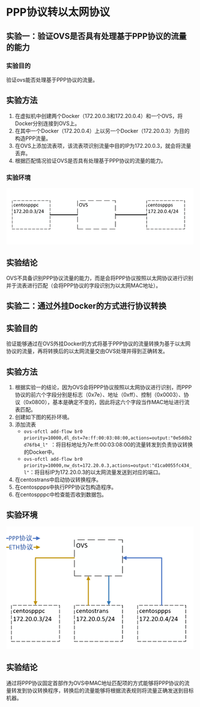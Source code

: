 # PPP协议转以太网协议

## 实验一：验证OVS是否具有处理基于PPP协议的流量的能力

### 实验目的

验证ovs能否处理基于PPP协议的流量。

## 实验方法

1. 在虚拟机中创建两个Docker（172.20.0.3和172.20.0.4）和一个OVS，将Docker分别连接到OVS上。
2. 在其中一个Docker（172.20.0.4）上以另一个Docker（172.20.0.3）为目的构造PPP流量。
3. 在OVS上添加流表项，该流表项识别流量中目的IP为172.20.0.3，就会将流量丢弃。
4. 根据匹配情况验证OVS是否具有处理基于PPP协议的流量的能力。

### 实验环境

![topo1.png](./img/topo1.png)

## 实验结论

OVS不具备识别PPP协议流量的能力，而是会将PPP协议按照以太网协议进行识别并于流表进行匹配（会将PPP协议的字段识别为以太网MAC地址）。

## 实验二：通过外挂Docker的方式进行协议转换

## 实验目的

验证能够通过在OVS外挂Docker的方式将基于PPP协议的流量转换为基于以太网协议的流量，再将转换后的以太网流量交由OVS处理并得到正确转发。

## 实验方法

1. 根据实验一的结论，因为OVS会将PPP协议按照以太网协议进行识别，而PPP协议的前六个字段分别是标志（0x7e）、地址（0xff）、控制（0x0003）、协议（0x0800），基本是确定不变的，因此将这六个字段当作MAC地址进行流表匹配。
2. 创建如下图的拓扑环境。
3. 添加流表
   * `ovs-ofctl add-flow br0 priority=10000,dl_dst=7e:ff:00:03:08:00,actions=output:"0e5ddb2d76fb4_l" `：将目标地址为7e:ff:00:03:08:00的流量转发到负责协议转换的Docker中。
   * `ovs-ofctl add-flow br0 priority=10000,nw_dst=172.20.0.3,actions=output:"d1ca0055fc434_l"`：将目标IP为172.20.0.3的以太网流量发送到对应的端口。
4. 在centostrans中启动协议转换程序。
5. 在centosppps中执行PPP协议包构造程序。
6. 在centospppc中检查能否收到数据包。

## 实验环境

![topo2.png](./img/topo2.png)

## 实验结论

通过将PPP协议固定首部作为OVS中MAC地址匹配项的方式能够将PPP协议的流量转发到协议转换程序，转换后的流量能够将根据流表规则将流量正确发送到目标机器。

